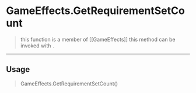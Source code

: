 # GameEffects.GetRequirementSetCount
> this function is a member of [[GameEffects]]
> this method can be invoked with `.`
-----
## Usage
> GameEffects.GetRequirementSetCount()
